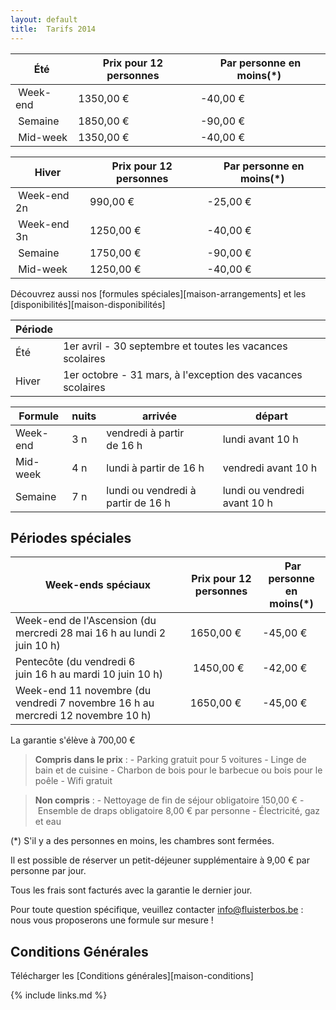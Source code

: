 ```yaml
---
layout: default
title:  Tarifs 2014
---
```


|  Été     | Prix pour 12 personnes | Par personne en moins(*)
|----------|------------------------|----------------------------
| Week-end | 1350,00&nbsp;€         | -40,00&nbsp;€
| Semaine  | 1850,00&nbsp;€         | -90,00&nbsp;€
| Mid-week | 1350,00&nbsp;€         | -40,00&nbsp;€

|  Hiver      | Prix pour 12 personnes | Par personne en moins(*)
|-------------|------------------------|----------------------------
| Week-end 2n |  990,00&nbsp;€         | -25,00&nbsp;€
| Week-end 3n | 1250,00&nbsp;€         | -40,00&nbsp;€
| Semaine     | 1750,00&nbsp;€         | -90,00&nbsp;€
| Mid-week    | 1250,00&nbsp;€         | -40,00&nbsp;€

Découvrez aussi nos [formules spéciales][maison-arrangements] et les [disponibilités][maison-disponibilités]

|Période ||
|------- |-------------
|Été     |  1er avril - 30 septembre  et toutes les vacances scolaires            
|Hiver   |  1er octobre - 31 mars, à l'exception des vacances scolaires 

|Formule  | nuits   | arrivée                                      | départ
|---------|---------|----------------------------------------------|-----------------------------------
|Week-end | 3 n     | vendredi à partir de&nbsp;16&nbsp;h          | lundi avant&nbsp;10&nbsp;h
|Mid-week | 4 n     | lundi à partir de&nbsp;16&nbsp;h             | vendredi avant&nbsp;10&nbsp;h
|Semaine  | 7 n     | lundi ou vendredi à partir de&nbsp;16&nbsp;h | lundi ou vendredi avant&nbsp;10&nbsp;h


## Périodes spéciales

|  Week-ends spéciaux       | Prix pour 12 personnes                  | Par personne en moins(*)
|---------------------------|-----------------------------------------|-----------------------------------
| Week-end de l'Ascension (du mercredi 28 mai 16 h au lundi 2 juin 10 h)          | 1650,00&nbsp;€ | -45,00&nbsp;€ 
| Pentecôte (du vendredi 6 juin 16 h au mardi 10 juin 10 h)                       | 1450,00&nbsp;€ | -42,00&nbsp;€    
| Week-end 11 novembre (du vendredi 7 novembre 16 h au mercredi 12 novembre 10 h) | 1650,00&nbsp;€ | -45,00&nbsp;€   

La garantie s'élève à 700,00&nbsp;€

> **Compris dans le prix** : - Parking gratuit pour 5 voitures - Linge de bain et de cuisine - Charbon de bois pour le barbecue ou bois pour le poêle - Wifi gratuit

> **Non compris** : - Nettoyage de fin de séjour obligatoire 150,00&nbsp;€ - Ensemble de draps obligatoire 8,00&nbsp;€ par personne - Électricité, gaz et eau

(*) S'il y a des personnes en moins, les chambres sont fermées.

Il est possible de réserver un petit-déjeuner supplémentaire à 9,00&nbsp;€ par personne par jour.

Tous les frais sont facturés avec la garantie le dernier jour.

Pour toute question spécifique, veuillez contacter info@fluisterbos.be :  nous vous proposerons une formule sur mesure !

## Conditions Générales

Télécharger les [Conditions générales][maison-conditions]

{% include links.md %}
